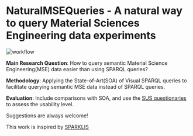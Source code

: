 # NaturalMSEQueries - A natural way to query Material Sciences Engineering data experiments

![workflow](https://user-images.githubusercontent.com/9248325/215751872-92c69ff8-abad-4464-b96e-fab6adae75e4.png)

**Main Research Question**: How to query semantic Material Science Engineering(MSE) data easier than using SPARQL queries? 

**Methodology**: Applying the State-of-Art(SOA) of Visual SPARQL queries to facilitate querying 
semantic MSE data instead of SPARQL queries.

**Evaluation**: Include comparisons with SOA, and use the [SUS questionaries](http://www.measuringu.com/sus.php) 
to assess the usability level. 

Suggestions are always welcome!

This work is inspired by [SPARKLIS](http://www.irisa.fr/LIS/ferre/sparklis)
